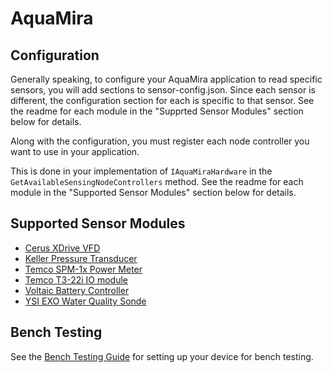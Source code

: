 # AquaMira

## Configuration

Generally speaking, to configure your AquaMira application to read specific sensors, you will add sections to sensor-config.json.
Since each sensor is different, the configuration section for each is specific to that sensor.  See the readme for each module in the "Supprted Sensor Modules" section below for details.

Along with the configuration, you must register each node controller you want to use in your application.

This is done in your implementation of `IAquaMiraHardware` in the `GetAvailableSensingNodeControllers` method.  See the readme for each module in the "Supported Sensor Modules" section below for details.

## Supported Sensor Modules

- [Cerus XDrive VFD](./Source/NodeControllers/AquaMira.CerusNodeController/readme.md)
- [Keller Pressure Transducer](./Source/NodeControllers/AquaMira.KellerTransducerNodeController/readme.md)
- [Temco SPM-1x Power Meter](./Source/NodeControllers/AquaMira.SPM1xPowerNodeController/readme.md)
- [Temco T3-22i IO module](./Source/NodeControllers/AquaMira.T322InputNodeController/readme.md)
- [Voltaic Battery Controller](./Source/NodeControllers/AquaMira.VoltaicBatteryNodeController/readme.md)
- [YSI EXO Water Quality Sonde](./Source/NodeControllers/AquaMira.YsiSondeNodeController/readme.md)

## Bench Testing

See the [Bench Testing Guide](Documentation/BenchTesting.md) for setting up your device for bench testing.
 